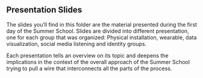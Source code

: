 ## Presentation Slides
The slides you’ll find in this folder are the material presented during the first day of the Summer School.
Slides are divided into different presentation, one for each group that was organized: Physical installation, wearable, data visualization, social media listening and identity groups.


Each presentation tells an overview on its topic and deepens the implications in the context of the overall approach of the Summer School trying to pull a wire that interconnects all the parts of the process.
